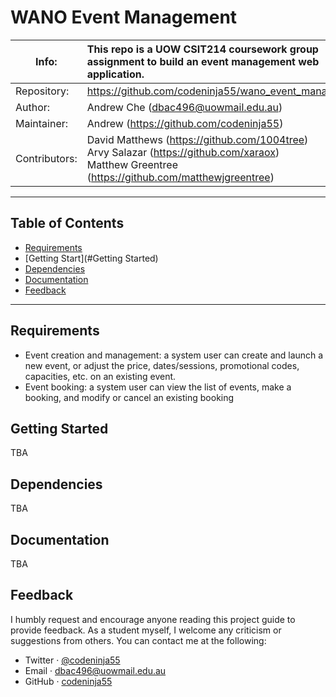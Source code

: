 # WANO Event Management

| Info:         | This repo is a UOW CSIT214 coursework group assignment to build an event management web application. |
| ------------- | :----------------------------------------------------------- |
| Repository:   | <https://github.com/codeninja55/wano_event_management>       |
| Author:       | Andrew Che (dbac496@uowmail.edu.au)                          |
| Maintainer:   | Andrew (<https://github.com/codeninja55>)                    |
| Contributors: | David Matthews (<https://github.com/1004tree>)<br />Arvy Salazar (<https://github.com/xaraox>)<br />Matthew Greentree (<https://github.com/matthewjgreentree>) |

------

## Table of Contents

* [Requirements](#Requirements)
* [Getting Start](#Getting Started)
* [Dependencies](#Dependencies)
* [Documentation](#Documentation)
* [Feedback](#Feedback)

------



## Requirements

* Event creation and management: a system user can create and launch a new event, or adjust the price, dates/sessions, promotional codes, capacities, etc. on an existing event.
* Event booking: a system user can view the list of events, make a booking, and modify or cancel an existing booking



## Getting Started

TBA



## Dependencies

TBA



## Documentation

TBA





## Feedback

I humbly request and encourage anyone reading this project guide to provide feedback. As a student myself, I welcome any criticism or suggestions from others. You can contact me at the following:

- Twitter · [@codeninja55](https://twitter.com/codeninja55)
- Email · [dbac496@uowmail.edu.au](mailto:dbac496@uowmail.edu.au)
- GitHub · [codeninja55](https://github.com/codeninja55)